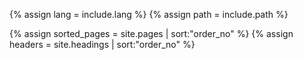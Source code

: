 {% assign lang = include.lang %}
{% assign path = include.path %}

{% assign sorted_pages = site.pages | sort:"order_no" %}
{% assign headers  = site.headings | sort:"order_no" %}




